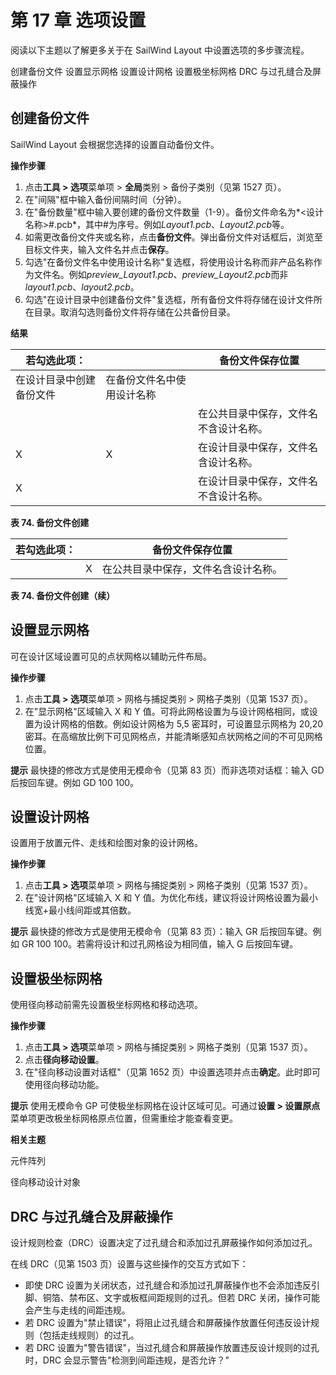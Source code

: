 # 第 17 章 选项设置
阅读以下主题以了解更多关于在 SailWind Layout 中设置选项的多步骤流程。

创建备份文件 设置显示网格 设置设计网格 设置极坐标网格 DRC 与过孔缝合及屏蔽操作

## 创建备份文件
SailWind Layout 会根据您选择的设置自动备份文件。

**操作步骤**

1. 点击**工具 > 选项**菜单项 > **全局**类别 > 备份子类别（见第 1527 页）。
2. 在"间隔"框中输入备份间隔时间（分钟）。
3. 在"备份数量"框中输入要创建的备份文件数量（1-9）。备份文件命名为*<设计名称>#.pcb*，其中#为序号。例如*Layout1.pcb*、*Layout2.pcb*等。
4. 如需更改备份文件夹或名称，点击**备份文件**。弹出备份文件对话框后，浏览至目标文件夹，输入文件名并点击**保存**。
5. 勾选"在备份文件名中使用设计名称"复选框，将使用设计名称而非产品名称作为文件名。例如*preview_Layout1.pcb*、*preview_Layout2.pcb*而非*layout1.pcb*、*layout2.pcb*。
6. 勾选"在设计目录中创建备份文件"复选框，所有备份文件将存储在设计文件所在目录。取消勾选则备份文件将存储在公共备份目录。

**结果**

| 若勾选此项：                       |                                        | 备份文件保存位置                         |
|------------------------------------|----------------------------------------|------------------------------------------|
| 在设计目录中创建备份文件 | 在备份文件名中使用设计名称 |                                                  |
|                                    |                                        | 在公共目录中保存，文件名不含设计名称。 |
| X                                  | X                                      | 在设计目录中保存，文件名含设计名称。   |
| X                                  |                                        | 在设计目录中保存，文件名不含设计名称。 |

**表 74. 备份文件创建**

| 若勾选此项： |   | 备份文件保存位置                       |
|--------------|---|----------------------------------------|
|              | X | 在公共目录中保存，文件名含设计名称。 |

**表 74. 备份文件创建（续）**

## 设置显示网格
可在设计区域设置可见的点状网格以辅助元件布局。

**操作步骤**

1. 点击**工具 > 选项**菜单项 > 网格与捕捉类别 > 网格子类别（见第 1537 页）。
2. 在"显示网格"区域输入 X 和 Y 值。可将此网格设置为与设计网格相同，或设置为设计网格的倍数。例如设计网格为 5,5 密耳时，可设置显示网格为 20,20 密耳。在高缩放比例下可见网格点，并能清晰感知点状网格之间的不可见网格位置。

**提示** 最快捷的修改方式是使用无模命令（见第 83 页）而非选项对话框：输入 GD <x> <y>后按回车键。例如 GD 100 100。

## 设置设计网格
设置用于放置元件、走线和绘图对象的设计网格。

**操作步骤**

1. 点击**工具 > 选项**菜单项 > 网格与捕捉类别 > 网格子类别（见第 1537 页）。
2. 在"设计网格"区域输入 X 和 Y 值。为优化布线，建议将设计网格设置为最小线宽+最小线间距或其倍数。

**提示** 最快捷的修改方式是使用无模命令（见第 83 页）：输入 GR <x> <y>后按回车键。例如 GR 100 100。若需将设计和过孔网格设为相同值，输入 G <x> <y>后按回车键。

## 设置极坐标网格
使用径向移动前需先设置极坐标网格和移动选项。

**操作步骤**

1. 点击**工具 > 选项**菜单项 > 网格与捕捉类别 > 网格子类别（见第 1537 页）。
2. 点击**径向移动设置**。
3. 在"径向移动设置对话框"（见第 1652 页）中设置选项并点击**确定**。此时即可使用径向移动功能。

**提示** 使用无模命令 GP 可使极坐标网格在设计区域可见。可通过**设置 > 设置原点**菜单项更改极坐标网格原点位置，但需重绘才能查看变更。

**相关主题**

元件阵列

径向移动设计对象

## DRC 与过孔缝合及屏蔽操作
设计规则检查（DRC）设置决定了过孔缝合和添加过孔屏蔽操作如何添加过孔。

在线 DRC（见第 1503 页）设置与这些操作的交互方式如下：

- 即使 DRC 设置为关闭状态，过孔缝合和添加过孔屏蔽操作也不会添加违反引脚、铜箔、禁布区、文字或板框间距规则的过孔。但若 DRC 关闭，操作可能会产生与走线的间距违规。
- 若 DRC 设置为"禁止错误"，将阻止过孔缝合和屏蔽操作放置任何违反设计规则（包括走线规则）的过孔。
- 若 DRC 设置为"警告错误"，当过孔缝合和屏蔽操作放置违反设计规则的过孔时，DRC 会显示警告"检测到间距违规，是否允许？"
